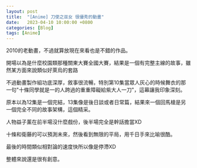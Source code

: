 ```yaml
---
layout: post
title:  "[Anime] 刀使之巫女 很優秀的動畫"
date:   2023-04-10 10:00:00 +0800
categories: [Blog]
tags: [Anime]
---
```


2010的老動畫，不過就算放現在來看也是不錯的作品。

開場以為是什麼校園類那種關東大賽全國大賽，結果是一個有完整主線的故事，雖然某方面來說類似好萊烏的套路

不過動畫製作組功底深厚，敘事很流暢，特別第10集當眾人灰心的時候舞衣的那一句"十條同學就是一的人跨過的重重障礙給紫大人一刀"，這幕讓我印象深刻。

原本以為12集是一個完結，13集像是後日談或者日常篇，結果來一個回馬槍是另一個完全不同的故事架構，這個精采。

人物益子薰在前半場沒什麼戲份，後半場完全是幹話擔當XD

十條和衛藤的可以預測未來，然後看到無限的平局，用千日手來比喻很酷。

最後的時間類似相對論的速度快所以像是停滯XD

整體來說還是很有創意。